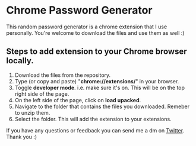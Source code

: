 # Chrome Password Generator
This random password generator is a chrome extension that I use personally. You're welcome to download the files and use them as well :)

## Steps to add extension to your Chrome browser locally.
1. Download the files from the repository.
2. Type (or copy and paste) "**chrome://extensions/**" in your browser.
3. Toggle **developer mode**. i.e. make sure it's on. This will be on the top right side of the page.
4. On the left side of the page, click on **load upacked**.
5. Navigate to the folder that contains the files you downloaded. Remeber to unzip them.
6. Select the folder. This will add the extension to your extensions.

If you have any questions or feedback you can send me a dm on [Twitter](https://twitter.com/mys_bm).  
Thank you :)
